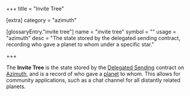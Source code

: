 +++
title = "Invite Tree"

[extra]
category = "azimuth"

[glossaryEntry."invite tree"]
name = "invite tree"
symbol = ""
usage = "azimuth"
desc = "The state stored by the delegated sending contract, recording who gave a planet to whom under a specific star."

+++

The **Invite Tree** is the state stored by the [Delegated Sending](/reference/glossary/delegated-sending) contract on [Azimuth](/reference/glossary/azimuth), and is a record of who gave a [planet](/reference/glossary/planet) to whom. This allows for community applications, such as a chat channel for all distantly related planets.
